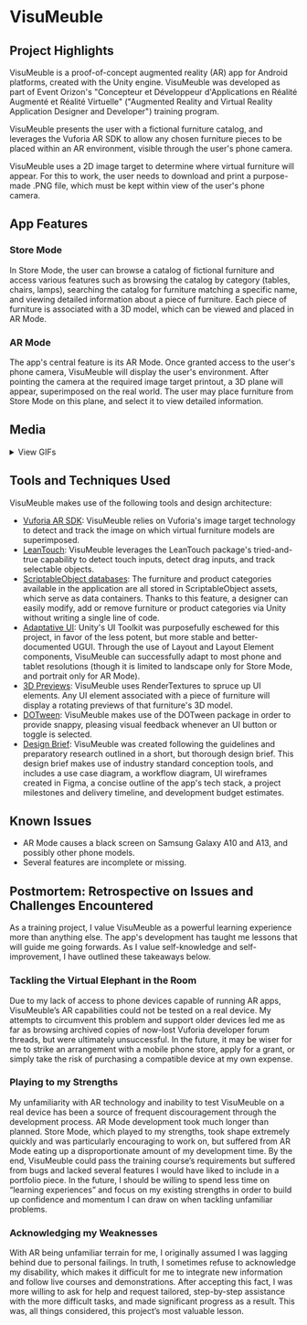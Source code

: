 # VisuMeuble

## Project Highlights
VisuMeuble is a proof-of-concept augmented reality (AR) app for Android platforms, created with the Unity engine. VisuMeuble was developed as part of Event Orizon's "Concepteur et Développeur d'Applications en Réalité Augmenté et Réalité Virtuelle" ("Augmented Reality and Virtual Reality Application Designer and Developer") training program.

VisuMeuble presents the user with a fictional furniture catalog, and leverages the Vuforia AR SDK to allow any chosen furniture pieces to be placed within an AR environment, visible through the user's phone camera.

VisuMeuble uses a 2D image target to determine where virtual furniture will appear. For this to work, the user needs to download and print a purpose-made .PNG file, which must be kept within view of the user's phone camera.

## App Features

### Store Mode
In Store Mode, the user can browse a catalog of fictional furniture and access various features such as browsing the catalog by category (tables, chairs, lamps), searching the catalog for furniture matching a specific name, and viewing detailed information about a piece of furniture. Each piece of furniture is associated with a 3D model, which can be viewed and placed in AR Mode.

### AR Mode
The app's central feature is its AR Mode. Once granted access to the user's phone camera, VisuMeuble will display the user's environment. After pointing the camera at the required image target printout, a 3D plane will appear, superimposed on the real world. The user may place furniture from Store Mode on this plane, and select it to view detailed information.

## Media

<details>
<summary>View GIFs</summary>

  ![Store Main Page](Assets/GitHub/visumeuble%20store%20main%20page.gif)  ![Store Browsing](Assets/GitHub/visumeuble%20browsing.gif)
</details>

## Tools and Techniques Used
VisuMeuble makes use of the following tools and design architecture:
- <ins>Vuforia AR SDK</ins>: VisuMeuble relies on Vuforia's image target technology to detect and track the image on which virtual furniture models are superimposed.
- <ins>LeanTouch</ins>: VisuMeuble leverages the LeanTouch package's tried-and-true capability to detect touch inputs, detect drag inputs, and track selectable objects.
- <ins>ScriptableObject databases</ins>: The furniture and product categories available in the application are all stored in ScriptableObject assets, which serve as data containers. Thanks to this feature, a designer can easily modify, add or remove furniture or product categories via Unity without writing a single line of code.
- <ins>Adaptative UI</ins>: Unity's UI Toolkit was purposefully eschewed for this project, in favor of the less potent, but more stable and better-documented UGUI. Through the use of Layout and Layout Element components, VisuMeuble can successfully adapt to most phone and tablet resolutions (though it is limited to landscape only for Store Mode, and portrait only for AR Mode).
- <ins>3D Previews</ins>: VisuMeuble uses RenderTextures to spruce up UI elements. Any UI element associated with a piece of furniture will display a rotating previews of that furniture's 3D model.
- <ins>DOTween</ins>: VisuMeuble makes use of the DOTween package in order to provide snappy, pleasing visual feedback whenever an UI button or toggle is selected.
- <ins>Design Brief</ins>: VisuMeuble was created following the guidelines and preparatory research outlined in a short, but thorough design brief. This design brief makes use of industry standard conception tools, and includes a use case diagram, a workflow diagram, UI wireframes created in Figma, a concise outline of the app's tech stack, a project milestones and delivery timeline, and development budget estimates.

## Known Issues
- AR Mode causes a black screen on Samsung Galaxy A10 and A13, and possibly other phone models.
- Several features are incomplete or missing.

## Postmortem: Retrospective on Issues and Challenges Encountered
As a training project, I value VisuMeuble as a powerful learning experience more than anything else. The app's development has taught me lessons that will guide me going forwards. As I value self-knowledge and self-improvement, I have outlined these takeaways below.

### Tackling the Virtual Elephant in the Room
Due to my lack of access to phone devices capable of running AR apps, VisuMeuble’s AR capabilities could not be tested on a real device.
My attempts to circumvent this problem and support older devices led me as far as browsing archived copies of now-lost Vuforia developer forum threads, but were ultimately unsuccessful.
In the future, it may be wiser for me to strike an arrangement with a mobile phone store, apply for a grant, or simply take the risk of purchasing a compatible device at my own expense.

### Playing to my Strengths
My unfamiliarity with AR technology and inability to test VisuMeuble on a real device has been a source of frequent discouragement through the development process. AR Mode development took much longer than planned.
Store Mode, which played to my strengths, took shape extremely quickly and was particularly encouraging to work on, but suffered from AR Mode eating up a disproportionate amount of my development time.
By the end, VisuMeuble could pass the training course’s requirements but suffered from bugs and lacked several features I would have liked to include in a portfolio piece.
In the future, I should be willing to spend less time on “learning experiences” and focus on my existing strengths in order to build up confidence and momentum I can draw on when tackling unfamiliar problems.

### Acknowledging my Weaknesses
With AR being unfamiliar terrain for me, I originally assumed I was lagging behind due to personal failings. In truth, I sometimes refuse to acknowledge my disability, which makes it difficult for me to integrate new information and follow live courses and demonstrations. After accepting this fact, I was more willing to ask for help and request tailored, step-by-step assistance with the more difficult tasks, and made significant progress as a result. This was, all things considered, this project’s most valuable lesson.
